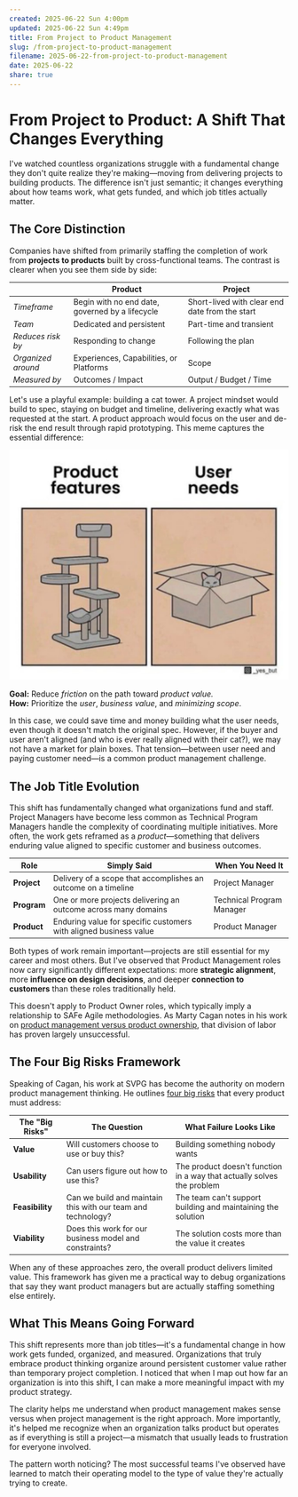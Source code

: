 ```yaml
---
created: 2025-06-22 Sun 4:00pm
updated: 2025-06-22 Sun 4:49pm
title: From Project to Product Management
slug: /from-project-to-product-management
filename: 2025-06-22-from-project-to-product-management
date: 2025-06-22
share: true
---
```

# From Project to Product: A Shift That Changes Everything

I've watched countless organizations struggle with a fundamental change they don't quite realize they're making—moving from delivering projects to building products. The difference isn't just semantic; it changes everything about how teams work, what gets funded, and which job titles actually matter.

## The Core Distinction

Companies have shifted from primarily staffing the completion of work from **projects to products** built by cross-functional teams. The contrast is clearer when you see them side by side:

| |**Product**|**Project**|
|---|---|---|
|_Timeframe_|Begin with no end date, governed by a lifecycle|Short-lived with clear end date from the start|
|_Team_|Dedicated and persistent|Part-time and transient|
|_Reduces risk by_|Responding to change|Following the plan|
|_Organized around_|Experiences, Capabilities, or Platforms|Scope|
|_Measured by_|Outcomes / Impact|Output / Budget / Time|

Let's use a playful example: building a cat tower. A project mindset would build to spec, staying on budget and timeline, delivering exactly what was requested at the start. A product approach would focus on the user and de-risk the end result through rapid prototyping. This meme captures the essential difference:

![Product-Features-User-Needs.png](../../static/images/Product-Features-User-Needs.png)

**Goal:** Reduce _friction_ on the path toward _product value._  
**How:** Prioritize the _user_, _business value_, and _minimizing scope_.

In this case, we could save time and money building what the user needs, even though it doesn't match the original spec. However, if the buyer and user aren't aligned (and who is ever really aligned with their cat?), we may not have a market for plain boxes. That tension—between user need and paying customer need—is a common product management challenge.

## The Job Title Evolution

This shift has fundamentally changed what organizations fund and staff. Project Managers have become less common as Technical Program Managers handle the complexity of coordinating multiple initiatives. More often, the work gets reframed as a _product_—something that delivers enduring value aligned to specific customer and business outcomes.

|**Role**|**Simply Said**|**When You Need It**|
|---|---|---|
|**Project**|Delivery of a scope that accomplishes an outcome on a timeline|Project Manager|
|**Program**|One or more projects delivering an outcome across many domains|Technical Program Manager|
|**Product**|Enduring value for specific customers with aligned business value|Product Manager|

Both types of work remain important—projects are still essential for my career and most others. But I've observed that Product Management roles now carry significantly different expectations: more **strategic alignment**, more **influence on design decisions**, and deeper **connection to customers** than these roles traditionally held.

This doesn't apply to Product Owner roles, which typically imply a relationship to SAFe Agile methodologies. As Marty Cagan notes in his work on [product management versus product ownership](https://www.svpg.com/product-manager-vs-product-owner-revisited/), that division of labor has proven largely unsuccessful.

## The Four Big Risks Framework

Speaking of Cagan, his work at SVPG has become the authority on modern product management thinking. He outlines [four big risks](https://www.svpg.com/four-big-risks/) that every product must address:

|**The "Big Risks"**|**The Question**|**What Failure Looks Like**|
|---|---|---|
|**Value**|Will customers choose to use or buy this?|Building something nobody wants|
|**Usability**|Can users figure out how to use this?|The product doesn't function in a way that actually solves the problem|
|**Feasibility**|Can we build and maintain this with our team and technology?|The team can't support building and maintaining the solution|
|**Viability**|Does this work for our business model and constraints?|The solution costs more than the value it creates|

When any of these approaches zero, the overall product delivers limited value. This framework has given me a practical way to debug organizations that say they want product managers but are actually staffing something else entirely.

## What This Means Going Forward

This shift represents more than job titles—it's a fundamental change in how work gets funded, organized, and measured. Organizations that truly embrace product thinking organize around persistent customer value rather than temporary project completion. I noticed that when I map out how far an organization is into this shift, I can make a more meaningful impact with my product strategy.

The clarity helps me understand when product management makes sense versus when project management is the right approach. More importantly, it's helped me recognize when an organization talks product but operates as if everything is still a project—a mismatch that usually leads to frustration for everyone involved.

The pattern worth noticing? The most successful teams I've observed have learned to match their operating model to the type of value they're actually trying to create.